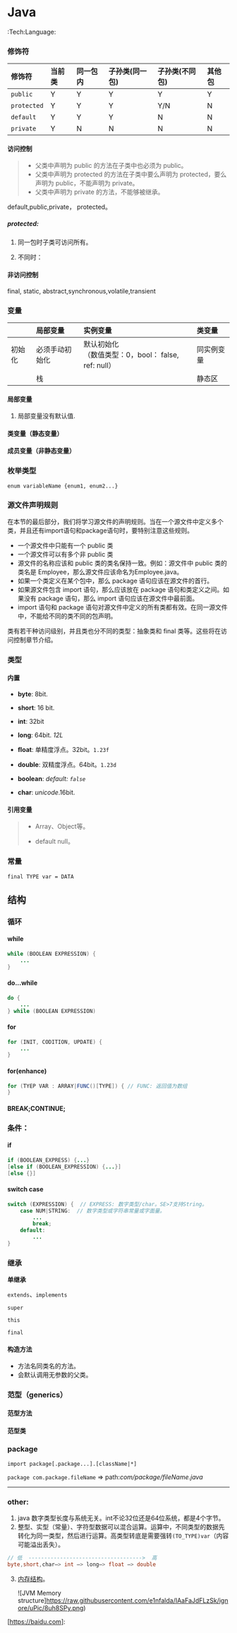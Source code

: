 # Java
:Tech:Language:
### 修饰符

| 修饰符      | 当前类 | 同一包内 | 子孙类(同一包) | 子孙类(不同包)   | 其他包 |
| :---------- | :----- | :------- | :------------- | :--------------- | :----- |
| `public`    | Y      | Y        | Y              | Y                | Y      |
| `protected` | Y      | Y        | Y              | Y/N | N      |
| `default`   | Y      | Y        | Y              | N                | N      |
| `private`   | Y      | N        | N              | N                | N      |

#### 访问控制

> - 父类中声明为 public 的方法在子类中也必须为 public。
> - 父类中声明为 protected 的方法在子类中要么声明为 protected，要么声明为 public，不能声明为 private。
> - 父类中声明为 private 的方法，不能够被继承。

default,public,private， protected。

##### protected:

1. 同一包时子类可访问所有。

2. 不同时：

   [^protected]: 子类实例可以访问其从基类继承而来的类方法，而不能访问基类实例的protected方法。

#### 非访问控制

final, static, abstract,synchronous,volatile,transient

### 变量

|        | 局部变量       | 实例变量                                                | 类变量     |
| :----  | :------------  | :-----------------------------------------------------  | :--------  |
| 初始化 | 必须手动初始化 | 默认初始化 <br>（数值类型：0，bool： false, ref: null） | 同实例变量 |
|        | 栈             |                                                         | 静态区     |



#### 局部变量

1. 局部变量没有默认值.	

#### 类变量（静态变量）

#### 成员变量（非静态变量）

### 枚举类型

`enum variableName {enum1, enum2...}`

### 源文件声明规则

在本节的最后部分，我们将学习源文件的声明规则。当在一个源文件中定义多个类，并且还有import语句和package语句时，要特别注意这些规则。

  * 一个源文件中只能有一个 public 类
  * 一个源文件可以有多个非 public 类
  * 源文件的名称应该和 public 类的类名保持一致。例如：源文件中 public 类的类名是 Employee，那么源文件应该命名为Employee.java。
  * 如果一个类定义在某个包中，那么 package 语句应该在源文件的首行。
  * 如果源文件包含 import 语句，那么应该放在 package 语句和类定义之间。如果没有 package 语句，那么 import 语句应该在源文件中最前面。
  * import 语句和 package 语句对源文件中定义的所有类都有效。在同一源文件中，不能给不同的类不同的包声明。

类有若干种访问级别，并且类也分不同的类型：抽象类和 final 类等。这些将在访问控制章节介绍。

### 类型


#### 内置

- **byte**: 8bit.

- **short**: 16 bit.

- **int**: 32bit

- **long**: 64bit. *12L*

- **float**: 单精度浮点。32bit。`1.23f`

- **double**: 双精度浮点。64bit。`1.23d`

- **boolean**: *default: `false`*

- **char**: *unicode*.16bit.

#### 引用变量

> - Array、Object等。
>
> - default null。

### 常量

`final TYPE var = DATA`

## 结构

### 循环

#### while

```java
while (BOOLEAN EXPRESSION) {
    ...
}
```

#### do...while

```java
do {
    ...
} while (BOOLEAN EXPRESSION)
```

#### for

```java
for (INIT, CODITION, UPDATE) {
    ...
}
```

#### for(enhance)

```java
for (TYEP VAR : ARRAY|FUNC()[TYPE]) { // FUNC: 返回值为数组
}
```

#### BREAK;CONTINUE;

### 条件：

#### if

```java
if (BOOLEAN_EXPRESS) {...} 
[else if (BOOLEAN_EXPRESSION) {...}]
[else {}]
```



#### switch case

```java
switch (EXPRESSION) {  // EXPRESS: 数字类型/char。SE>7支持String。
    case NUM|STRING:  // 数字类型或字符串常量或字面量。
        ...
        break;
    default:
        ...
}
```

### 继承

**单继承**

`extends`、`implements`

`super`

`this`

`final`

#### 构造方法

- 方法名同类名的方法。
- 会默认调用无参数的父类。

### 范型（generics）

#### 范型方法

#### 范型类

### package

`import package[.package...].[className|*]`

`package com.package.fileName` => path:*com/package/fileName.java*




-----

### other:

1. java 数字类型长度与系统无关。int不论32位还是64位系统，都是4个字节。
2. 整型、实型（常量）、字符型数据可以混合运算。运算中，不同类型的数据先转化为同一类型，然后进行运算。高类型转底是需要强转`(TO_TYPE)var`（内容可能溢出丢失）。

```java
// 低  ------------------------------------>  高
byte,short,char—> int —> long—> float —> double 
```

3. [内存结构](https://deepu.tech/memory-management-in-jvm/)。

   ![JVM Memory structure]https://raw.githubusercontent.com/e1nfalda/IAaFaJdFLzSk/ignore/uPic/8uh8SPy.png)



[https://baidu.com]: 
